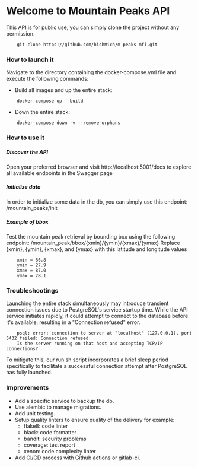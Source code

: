 # Welcome to Mountain Peaks API
This API is for public use, you can simply clone the project without any permission.
```
    git clone https://github.com/hichMich/m-peaks-mfi.git
```

### How to launch it
Navigate to the directory containing the docker-compose.yml file and execute the following commands:
- Build all images and up the entire stack:
```
    docker-compose up --build
```
- Down the entire stack:
```
    docker-compose down -v --remove-orphans
```

### How to use it
##### Discover the API
Open your preferred browser and visit http://localhost:5001/docs to explore all available endpoints in the Swagger page
##### Initialize data
In order to initialize some data in the db, you can simply use this endpoint: /mountain_peaks/init

##### Example of bbox
Test the mountain peak retrieval by bounding box using the following endpoint:
/mountain_peak/bbox/{xmin}/{ymin}/{xmax}/{ymax}
Replace {xmin}, {ymin}, {xmax}, and {ymax} with this latitude and longitude values

```
    xmin = 86.8
    ymin = 27.9
    xmax = 87.0
    ymax = 28.1
```

### Troubleshootings
Launching the entire stack simultaneously may introduce transient connection issues due to PostgreSQL's service startup time. While the API service initiates rapidly, it could attempt to connect to the database before it's available, resulting in a "Connection refused" error.
```
    psql: error: connection to server at "localhost" (127.0.0.1), port 5432 failed: Connection refused
    Is the server running on that host and accepting TCP/IP connections?
```
To mitigate this, our run.sh script incorporates a brief sleep period specifically to facilitate a successful connection attempt after PostgreSQL has fully launched.

### Improvements
- Add a specific service to backup the db.
- Use alembic to manage migrations.
- Add unit testing.
- Setup quality linters to ensure quality of the delivery for example:
  - flake8: code linter
  - black: code formatter
  - bandit: security problems
  - coverage: test report
  - xenon: code complexity linter
- Add CI/CD process with Github actions or gitlab-ci. 
